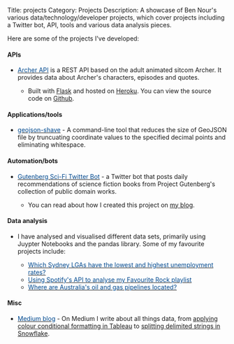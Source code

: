 Title: projects
Category: Projects
Description: A showcase of Ben Nour's various data/technology/developer projects, which cover projects including a Twitter bot, API, tools and various data analysis pieces.

<!-- Google tag (gtag.js) -->
<script async src="https://www.googletagmanager.com/gtag/js?id=G-TFP90633KX"></script>
<script>
  window.dataLayer = window.dataLayer || [];
  function gtag(){dataLayer.push(arguments);}
  gtag('js', new Date());

  gtag('config', 'G-TFP90633KX');
</script>

Here are some of the projects I've developed:

#### APIs

- [<span style="color:#00498F;">Archer API</span>](https://www.archerapi.com/) is a REST API based on the adult animated sitcom Archer. It provides data about Archer's characters,
episodes and quotes.

    - Built with [Flask](https://flask.palletsprojects.com/en/2.2.x/) and hosted on [Heroku](https://www.heroku.com/). You can view the source code on [Github](https://github.com/ben-n93/archer_api).

#### Applications/tools

- [<span style="color:#00498F;">geojson-shave</span>](https://github.com/ben-n93/geojson-shave) - A command-line tool that reduces the size of GeoJSON file by truncuating coordinate values to the specified decimal points and eliminating whitespace.

#### Automation/bots

- [<span style="color:#00498F;">Gutenberg Sci-Fi Twitter Bot</span>](https://twitter.com/Gutenberg_SciFi) - a Twitter bot that posts daily recommendations of science fiction books from Project Gutenberg's collection of public domain works.

    - You can read about how I created this project on [my blog](https://ben-nour.com/how-i-created-a-twitter-bot-that-posts-about-science-fiction-books.html#how-i-created-a-twitter-bot-that-posts-about-science-fiction-books).

#### Data analysis

- I have analysed and visualised different data sets, primarily using Juypter Notebooks and the pandas library. Some of my favourite projects include:

    - [<span style="color:#00498F;">Which Sydney LGAs have the lowest and highest unemployment rates?</span>](https://ben-nour.com/which-sydney-lgas-have-the-lowest-and-highest-unemployment-rates.html)
    - [<span style="color:#00498F;">Using Spotify's API to analyse my Favourite Rock playlist</span>](https://ben-nour.com/using-spotifys-api-to-analyse-my-favourite-rock-playlist.html)
    - [<span style="color:#00498F;">Where are Australia's oil and gas pipelines located?</span>](https://ben-nour.com/where-are-australias-oil-and-gas-pipelines-located.html)

#### Misc

- [<span style="color:#00498F;">Medium blog</span>](https://medium.com/@ben.nour_68691) - On Medium I write about all things data, from [applying colour conditional formatting in Tableau](https://medium.com/@ben.nour_68691/applying-colour-conditional-formatting-to-individual-table-columns-in-tableau-23e6e82d8251) to 
[splitting delimited strings in Snowflake](https://medium.com/@ben.nour_68691/splitting-a-delimited-string-column-into-rows-using-snowflake-84930d257910).